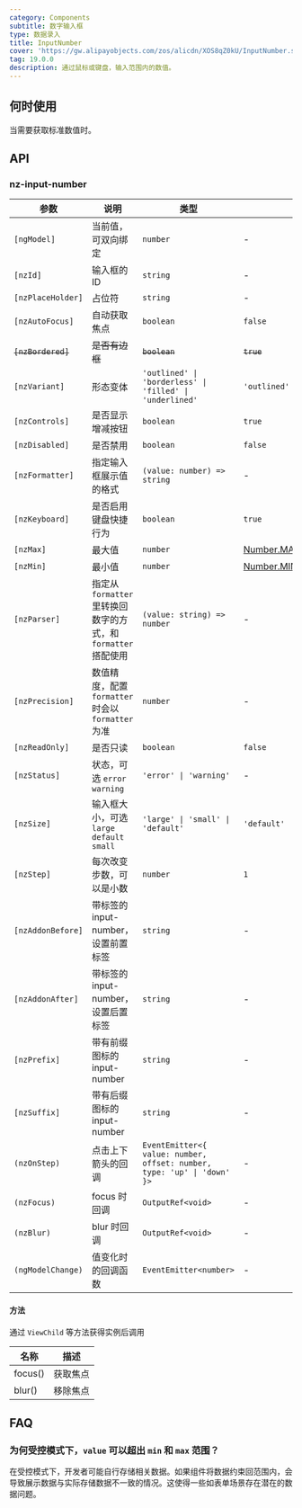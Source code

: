 ```yaml
---
category: Components
subtitle: 数字输入框
type: 数据录入
title: InputNumber
cover: 'https://gw.alipayobjects.com/zos/alicdn/XOS8qZ0kU/InputNumber.svg'
tag: 19.0.0
description: 通过鼠标或键盘，输入范围内的数值。
---
```


## 何时使用

当需要获取标准数值时。

## API

### nz-input-number

| 参数               | 说明                                                           | 类型                                                                    | 默认值                                                                                                                              | 版本   |
| ------------------ | -------------------------------------------------------------- | ----------------------------------------------------------------------- | ----------------------------------------------------------------------------------------------------------------------------------- | ------ |
| `[ngModel]`        | 当前值，可双向绑定                                             | `number`                                                                | -                                                                                                                                   |
| `[nzId]`           | 输入框的 ID                                                    | `string`                                                                | -                                                                                                                                   |
| `[nzPlaceHolder]`  | 占位符                                                         | `string`                                                                | -                                                                                                                                   |
| `[nzAutoFocus]`    | 自动获取焦点                                                   | `boolean`                                                               | `false`                                                                                                                             |
| ~~`[nzBordered]`~~ | ~~是否有边框~~                                                 | ~~`boolean`~~                                                           | ~~`true`~~                                                                                                                          |
| `[nzVariant]`      | 形态变体                                                       | `'outlined' \| 'borderless' \| 'filled' \| 'underlined'`                | `'outlined'`                                                                                                                        | 20.0.0 |
| `[nzControls]`     | 是否显示增减按钮                                               | `boolean`                                                               | `true`                                                                                                                              |
| `[nzDisabled]`     | 是否禁用                                                       | `boolean`                                                               | `false`                                                                                                                             |
| `[nzFormatter]`    | 指定输入框展示值的格式                                         | `(value: number) => string`                                             | -                                                                                                                                   |
| `[nzKeyboard]`     | 是否启用键盘快捷行为                                           | `boolean`                                                               | `true`                                                                                                                              |
| `[nzMax]`          | 最大值                                                         | `number`                                                                | [Number.MAX_SAFE_INTEGER](https://developer.mozilla.org/zh-CN/docs/Web/JavaScript/Reference/Global_Objects/Number/MAX_SAFE_INTEGER) |
| `[nzMin]`          | 最小值                                                         | `number`                                                                | [Number.MIN_SAFE_INTEGER](https://developer.mozilla.org/zh-CN/docs/Web/JavaScript/Reference/Global_Objects/Number/MIN_SAFE_INTEGER) |
| `[nzParser]`       | 指定从 `formatter` 里转换回数字的方式，和 `formatter` 搭配使用 | `(value: string) => number`                                             | -                                                                                                                                   |
| `[nzPrecision]`    | 数值精度，配置 `formatter` 时会以 `formatter` 为准             | `number`                                                                | -                                                                                                                                   |
| `[nzReadOnly]`     | 是否只读                                                       | `boolean`                                                               | `false`                                                                                                                             |
| `[nzStatus]`       | 状态，可选 `error` `warning`                                   | `'error' \| 'warning'`                                                  | -                                                                                                                                   |
| `[nzSize]`         | 输入框大小，可选 `large` `default` `small`                     | `'large' \| 'small' \| 'default'`                                       | `'default'`                                                                                                                         |
| `[nzStep]`         | 每次改变步数，可以是小数                                       | `number`                                                                | `1`                                                                                                                                 |
| `[nzAddonBefore]`  | 带标签的 input-number，设置前置标签                            | `string`                                                                | -                                                                                                                                   |
| `[nzAddonAfter]`   | 带标签的 input-number，设置后置标签                            | `string`                                                                | -                                                                                                                                   |
| `[nzPrefix]`       | 带有前缀图标的 input-number                                    | `string`                                                                | -                                                                                                                                   |
| `[nzSuffix]`       | 带有后缀图标的 input-number                                    | `string`                                                                | -                                                                                                                                   |
| `(nzOnStep)`       | 点击上下箭头的回调                                             | `EventEmitter<{ value: number, offset: number, type: 'up' \| 'down' }>` | -                                                                                                                                   |
| `(nzFocus)`        | focus 时回调                                                   | `OutputRef<void>`                                                       | -                                                                                                                                   |
| `(nzBlur)`         | blur 时回调                                                    | `OutputRef<void>`                                                       | -                                                                                                                                   |
| `(ngModelChange)`  | 值变化时的回调函数                                             | `EventEmitter<number>`                                                  | -                                                                                                                                   |

#### 方法

通过 `ViewChild` 等方法获得实例后调用

| 名称    | 描述     |
| ------- | -------- |
| focus() | 获取焦点 |
| blur()  | 移除焦点 |

## FAQ

### 为何受控模式下，`value` 可以超出 `min` 和 `max` 范围？

在受控模式下，开发者可能自行存储相关数据。如果组件将数据约束回范围内，会导致展示数据与实际存储数据不一致的情况。这使得一些如表单场景存在潜在的数据问题。
